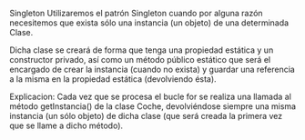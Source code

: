 Singleton
  Utilizaremos el patrón Singleton cuando por alguna razón necesitemos que exista sólo una instancia (un objeto) de una determinada Clase.

  Dicha clase se creará de forma que tenga una propiedad estática y un constructor privado, así como un método público estático que será el encargado de crear la instancia (cuando no exista) y guardar una referencia a la misma en la propiedad estática (devolviendo ésta).
 

Explicacion:
  Cada vez que se procesa el bucle for se realiza una llamada al método getInstancia() de la clase Coche, devolviéndose siempre una misma instancia (un sólo objeto) de dicha clase (que será creada la primera vez que se llame a dicho método).